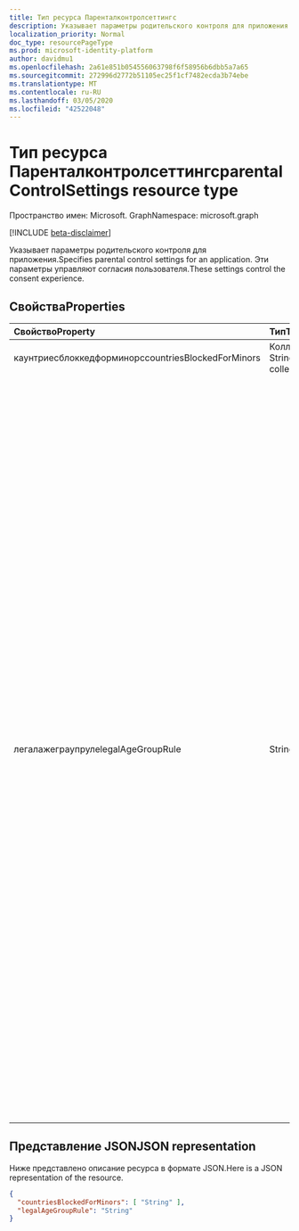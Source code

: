 ```yaml
---
title: Тип ресурса Паренталконтролсеттингс
description: Указывает параметры родительского контроля для приложения. Эти параметры управляют согласия пользователя.
localization_priority: Normal
doc_type: resourcePageType
ms.prod: microsoft-identity-platform
author: davidmu1
ms.openlocfilehash: 2a61e851b054556063798f6f58956b6dbb5a7a65
ms.sourcegitcommit: 272996d2772b51105ec25f1cf7482ecda3b74ebe
ms.translationtype: MT
ms.contentlocale: ru-RU
ms.lasthandoff: 03/05/2020
ms.locfileid: "42522048"
---
```

# <a name="parentalcontrolsettings-resource-type"></a><span data-ttu-id="ded31-104">Тип ресурса Паренталконтролсеттингс</span><span class="sxs-lookup"><span data-stu-id="ded31-104">parentalControlSettings resource type</span></span>

<span data-ttu-id="ded31-105">Пространство имен: Microsoft. Graph</span><span class="sxs-lookup"><span data-stu-id="ded31-105">Namespace: microsoft.graph</span></span>

[!INCLUDE [beta-disclaimer](../../includes/beta-disclaimer.md)]

<span data-ttu-id="ded31-106">Указывает параметры родительского контроля для приложения.</span><span class="sxs-lookup"><span data-stu-id="ded31-106">Specifies parental control settings for an application.</span></span> <span data-ttu-id="ded31-107">Эти параметры управляют согласия пользователя.</span><span class="sxs-lookup"><span data-stu-id="ded31-107">These settings control the consent experience.</span></span>

## <a name="properties"></a><span data-ttu-id="ded31-108">Свойства</span><span class="sxs-lookup"><span data-stu-id="ded31-108">Properties</span></span>

| <span data-ttu-id="ded31-109">Свойство</span><span class="sxs-lookup"><span data-stu-id="ded31-109">Property</span></span> | <span data-ttu-id="ded31-110">Тип</span><span class="sxs-lookup"><span data-stu-id="ded31-110">Type</span></span> | <span data-ttu-id="ded31-111">Описание</span><span class="sxs-lookup"><span data-stu-id="ded31-111">Description</span></span> |
:---------------|:--------|:----------|
|<span data-ttu-id="ded31-112">каунтриесблоккедформинорс</span><span class="sxs-lookup"><span data-stu-id="ded31-112">countriesBlockedForMinors</span></span>|<span data-ttu-id="ded31-113">Коллекция String</span><span class="sxs-lookup"><span data-stu-id="ded31-113">String collection</span></span>| <span data-ttu-id="ded31-114">Задает [двузначные коды стран ISO](https://www.iso.org/iso-3166-country-codes.html).</span><span class="sxs-lookup"><span data-stu-id="ded31-114">Specifies the [two-letter ISO country codes](https://www.iso.org/iso-3166-country-codes.html).</span></span> <span data-ttu-id="ded31-115">Доступ к приложению будет заблокирован для небольших стран из стран, указанных в этом списке.</span><span class="sxs-lookup"><span data-stu-id="ded31-115">Access to the application will be blocked for minors from the countries specified in this list.</span></span>|
|<span data-ttu-id="ded31-116">легалажеграупруле</span><span class="sxs-lookup"><span data-stu-id="ded31-116">legalAgeGroupRule</span></span>| <span data-ttu-id="ded31-117">String</span><span class="sxs-lookup"><span data-stu-id="ded31-117">String</span></span> | <span data-ttu-id="ded31-118">Указывает правило группы допустимых возрастов, которое применяется к пользователям приложения.</span><span class="sxs-lookup"><span data-stu-id="ded31-118">Specifies the legal age group rule that applies to users of the app.</span></span> <span data-ttu-id="ded31-119">Может иметь одно из следующих значений:</span><span class="sxs-lookup"><span data-stu-id="ded31-119">Can be set to one of the following values:</span></span> <table><tr><th><span data-ttu-id="ded31-120">Значение</span><span class="sxs-lookup"><span data-stu-id="ded31-120">Value</span></span></th><th><span data-ttu-id="ded31-121">Описание</span><span class="sxs-lookup"><span data-stu-id="ded31-121">Description</span></span></th></tr><tr><td><span data-ttu-id="ded31-122">Разрешить</span><span class="sxs-lookup"><span data-stu-id="ded31-122">Allow</span></span></td><td><span data-ttu-id="ded31-123">Значение, используемое по умолчанию.</span><span class="sxs-lookup"><span data-stu-id="ded31-123">Default.</span></span> <span data-ttu-id="ded31-124">Применяет юридическое минимальное значение.</span><span class="sxs-lookup"><span data-stu-id="ded31-124">Enforces the legal minimum.</span></span> <span data-ttu-id="ded31-125">Это означает, что для второстепенных стран Европейского союза и Корее требуются разрешения родителей.</span><span class="sxs-lookup"><span data-stu-id="ded31-125">This means parental consent is required for minors in the European Union and Korea.</span></span></td></tr><tr><td><span data-ttu-id="ded31-126">рекуиреконсентфорпривацисервицес</span><span class="sxs-lookup"><span data-stu-id="ded31-126">RequireConsentForPrivacyServices</span></span></td><td><span data-ttu-id="ded31-127">Указывает, что пользователь должен указать дату рождения для обеспечения соответствия правилам Коппа.</span><span class="sxs-lookup"><span data-stu-id="ded31-127">Enforces the user to specify date of birth to comply with COPPA rules.</span></span> </td></tr><tr><td><span data-ttu-id="ded31-128">рекуиреконсентформинорс</span><span class="sxs-lookup"><span data-stu-id="ded31-128">RequireConsentForMinors</span></span></td><td><span data-ttu-id="ded31-129">Для более ранних версий, независимо от правил для стран, требуется согласие пользователя в течение 18 лет.</span><span class="sxs-lookup"><span data-stu-id="ded31-129">Requires parental consent for ages below 18, regardless of country minor rules.</span></span></td></tr><tr><td><span data-ttu-id="ded31-130">рекуиреконсентфоркидс</span><span class="sxs-lookup"><span data-stu-id="ded31-130">RequireConsentForKids</span></span></td><td><span data-ttu-id="ded31-131">Для более ранних версий, независимо от правил для стран, требуется согласие на родителей в течение 14 лет.</span><span class="sxs-lookup"><span data-stu-id="ded31-131">Requires parental consent for ages below 14, regardless of country minor rules.</span></span></td></tr><tr><td><span data-ttu-id="ded31-132">блоккминорс</span><span class="sxs-lookup"><span data-stu-id="ded31-132">BlockMinors</span></span></td><td><span data-ttu-id="ded31-133">Блокирует небольшие из использования приложения.</span><span class="sxs-lookup"><span data-stu-id="ded31-133">Blocks minors from using the app.</span></span></td></tr></table> |

## <a name="json-representation"></a><span data-ttu-id="ded31-134">Представление JSON</span><span class="sxs-lookup"><span data-stu-id="ded31-134">JSON representation</span></span>
<span data-ttu-id="ded31-135">Ниже представлено описание ресурса в формате JSON.</span><span class="sxs-lookup"><span data-stu-id="ded31-135">Here is a JSON representation of the resource.</span></span>

<!--{
  "blockType": "resource",
  "@odata.type": "microsoft.graph.parentalControlSettings"
}-->
```json
{
  "countriesBlockedForMinors": [ "String" ],
  "legalAgeGroupRule": "String"
}

```
